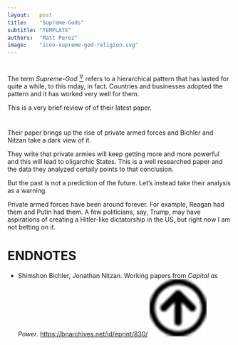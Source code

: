 ```yaml
---
layout:   post
title:    "Supreme-Gods"
subtitle: "TEMPLATE"
authors:  "Matt Perez"
image:    "icon-supreme-god-religion.svg"
---
```


<div style='display:none; '>
 Supreme-God religions are Fiat. Religious icons for the forces of nature makes sense to a certain extent. However, a Supreme God is not related to forces of nature, it is pure centralization move.
</div>

<h1></h1>
 <p>The term <em>Supreme-God</em> <a href='#en01'><sup id='bm01'>&hairsp;&nabla;&hairsp;</sup></a> refers to a hierarchical pattern that has lasted for quite a while, to this mday, in fact. Countries and businesses adopted the pattern and it has worked very well for them.</p>
 <p>This is a very brief review of of their latest paper.</p>

<h1></h1>
 <p>Their paper brings up the rise of private armed forces and Bichler and  Nitzan take a dark view of it.</p>
 <p>They write that private armies will keep getting more and more powerful and this will lead to oligarchic States. This is a well researched paper and the data they analyzed certaily points to that conclusion.</p>
 <p>But the past is not a prediction of the future. Let&rsquo;s instead take their analysis as a warning.</p>
 <p>Private armed forces have been around forever. For example, Reagan had them and Putin had them. A few politicians, say, Trump, may have aspirations of creating a Hitler-like dictatorship in the US, but right now I am not betting on it.</p>

<h1 class="_section">ENDNOTES</h1>
 <ul>
  <li id="en01">
   <p class="_list-item">
    Shimshon Bichler, Jonathan Nitzan.
    Working papers from <em>Capital as Power</em>.
    <a href="https://bnarchives.net/id/eprint/830/" target="_blank">https://bnarchives.net/id/eprint/830/</a>
    <a class="_uparrow" href="#bm01"><img src="/assets/img/arrow-up-icon.png"></a>
   </p>
  </li>
 </ul>